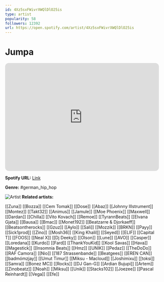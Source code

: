 ```yaml
---
id: 4Xz5sxFWivrXWQlDlO25is
type: artist
popularity: 58
followers: 12392
url: https://open.spotify.com/artist/4Xz5sxFWivrXWQlDlO25is
---
```

# Jumpa

<iframe style="border-radius:12px" src="https://open.spotify.com/embed/artist/4Xz5sxFWivrXWQlDlO25is" width="100%" height="352" frameBorder="0" allowfullscreen="" allow="autoplay; clipboard-write; encrypted-media; fullscreen; picture-in-picture" loading="lazy"></iframe>

**Spotify URL:** [Link](https://open.spotify.com/artist/4Xz5sxFWivrXWQlDlO25is)

**Genre:**  #german_hip_hop

![Artist](https://i.scdn.co/image/ab6761610000e5ebcb9c8d42a5360c0f4394ef54)
**Related artists:**

[[Zuna]]
[[Bozza]]
[[Cem Tomak]]
[[Dose]]
[[Abaz]]
[[Johnny Illstrument]]
[[Montez]]
[[Takt32]]
[[Animus]]
[[Jamule]]
[[Moe Phoenix]]
[[Maxwell]]
[[Dardan]]
[[Chilla]]
[[Vito Kovach]]
[[Remoe]]
[[TyrannBeats]]
[[Elvana Gjata]]
[[Bausa]]
[[Bmac]]
[[Monet192]]
[[Beatzarre & Djorkaeff]]
[[Beatsontherocks]]
[[Gzuz]]
[[Aylo]]
[[Sali]]
[[Mozzik]]
[[BRKN]]
[[Payy]]
[[Sick1prod]]
[[Zino]]
[[Mosh36]]
[[King Khalil]]
[[Seyed]]
[[ELIF]]
[[Capital T]]
[[FOOS]]
[[Neal X]]
[[Dj Deeky]]
[[Olson]]
[[Lune]]
[[AVO]]
[[Casper]]
[[Loredana]]
[[Kurdo]]
[[Fard]]
[[ThankYouKid]]
[[Kool Savas]]
[[Hava]]
[[Magestick]]
[[Insomnia Beats]]
[[Hmz]]
[[UNIK]]
[[Pedaz]]
[[TheDoDo]]
[[RAF Camora]]
[[Nio]]
[[187 Strassenbande]]
[[Beatgees]]
[[EREN CAN]]
[[badmómzjay]]
[[Umut Timur]]
[[Miksu - Macloud]]
[[Joshimixu]]
[[toksi]]
[[Samra]]
[[Bonez MC]]
[[Rocks]]
[[DJ Gan-G]]
[[Ardian Bujupi]]
[[Artem]]
[[Zinobeatz]]
[[Noah]]
[[Miksu]]
[[Unik]]
[[Stacks102]]
[[Joezee]]
[[Pascal Reinhardt]]
[[Vega]]
[[Efe]]

